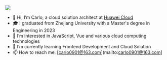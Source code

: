 ![](https://komarev.com/ghpvc/?username=kaluojushi)

- 👋 Hi, I’m Carlo, a cloud solution architect at [Huawei Cloud](https://www.huaweicloud.com/)
- 🎓 I graduated from Zhejiang University with a Master's degree in Engineering in 2023
- 👀 I’m interested in JavaScript, Vue and various cloud computing technologies
- 🌱 I’m currently learning Frontend Development and Cloud Solution
- 📫 How to reach me: [carlo0901@163.com](mailto:carlo0901@163.com]
